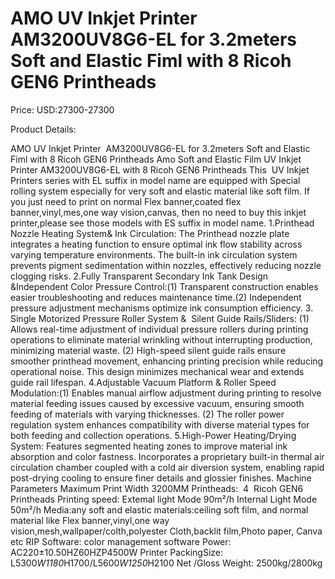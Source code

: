 # AMO UV Inkjet Printer AM3200UV8G6-EL for 3.2meters Soft and Elastic Fiml with 8 Ricoh GEN6 Printheads

Price: USD:27300-27300

Product Details:

AMO UV Inkjet Printer  AM3200UV8G6-EL for 3.2meters Soft and Elastic Fiml with 8 Ricoh GEN6 Printheads
Amo Soft and Elastic Film UV Inkjet Printer AM3200UV8G6-EL with 8 Ricoh GEN6 Printheads
This  UV Inkjet Printers series with EL suffix in model name are equipped with Special rolling system especially for very soft and elastic material like soft film. If you just need to print on normal Flex banner,coated flex banner,vinyl,mes,one way vision,canvas, then no need to buy this inkjet printer,please see those models with ES suffix in model name.
1.Printhead Nozzle Heating System& Ink Circulation: The Printhead nozzle plate integrates a heating function to ensure optimal ink flow stability across varying temperature environments. The built-in ink
circulation system prevents pigment sedimentation within nozzles, effectively reducing nozzle clogging risks.
2.Fully Transparent Secondary Ink Tank Design &Independent Color Pressure Control:(1) Transparent construction enables easier troubleshooting and reduces maintenance time.(2)
Independent pressure adjustment mechanisms optimize ink consumption efficiency.
3. Single Motorized Pressure Roller System &  Silent Guide Rails/Sliders: (1) Allows real-time adjustment of individual pressure rollers during printing operations to eliminate material wrinkling without interrupting production, minimizing material waste. (2) High-speed silent guide rails ensure smoother printhead movement, enhancing printing precision while reducing operational noise. This design minimizes mechanical wear and extends guide rail lifespan.
4.Adjustable Vacuum Platform & Roller Speed Modulation:(1) Enables manual airflow adjustment during printing to resolve material feeding issues caused by excessive vacuum, ensuring smooth feeding of materials with varying thicknesses. (2) The roller power regulation system enhances compatibility with diverse material types for both feeding and collection operations.
5.High-Power Heating/Drying System: Features segmented heating zones to improve material ink absorption and color fastness. Incorporates a proprietary built-in thermal air
circulation chamber coupled with a cold air diversion system, enabling rapid post-drying cooling to ensure finer details and glossier finishes.
Machine Parameters
Maximum Print Width	3200MM
Printheads:  4  Ricoh GEN6 Printheads
Printing speed:
Extemal light Mode 90m²/h
Internal Light Mode 50m²/h
Media:any soft and elastic materials:ceiling soft film, and normal material like Flex banner,vinyl,one way vision,mesh,wallpaper/colth,polyester Cloth,backlit film,Photo paper, Canva etc
RIP Software: color management software
Power:	AC220±10.50HZ60HZP4500W
Printer PackingSize:	L5300*W1180*H1700/L5600*W1250*H2100
Net /Gloss Weight:	2500kg/2800kg